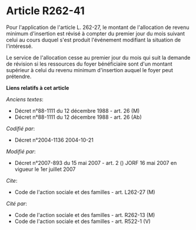 # Article R262-41

Pour l'application de l'article L. 262-27, le montant de l'allocation de revenu minimum d'insertion est révisé à compter du
premier jour du mois suivant celui au cours duquel s'est produit l'événement modifiant la situation de l'intéressé.

Le service de l'allocation cesse au premier jour du mois qui suit la demande de révision si les ressources du foyer
bénéficiaire sont d'un montant supérieur à celui du revenu minimum d'insertion auquel le foyer peut prétendre.

**Liens relatifs à cet article**

_Anciens textes_:

  - Décret n°88-1111 du 12 décembre 1988 - art. 26 (M)
  - Décret n°88-1111 du 12 décembre 1988 - art. 26 (Ab)

_Codifié par_:

  - Décret n°2004-1136 2004-10-21

_Modifié par_:

  - Décret n°2007-893 du 15 mai 2007 - art. 2 () JORF 16 mai 2007 en vigueur le 1er juillet 2007

_Cite_:

  - Code de l'action sociale et des familles - art. L262-27 (M)

_Cité par_:

  - Code de l'action sociale et des familles - art. R262-13 (M)
  - Code de l'action sociale et des familles - art. R522-1 (V)
